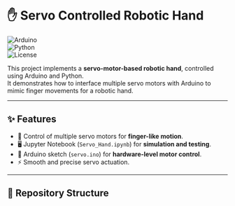 # ✋ Servo Controlled Robotic Hand  

![Arduino](https://img.shields.io/badge/Arduino-UNO-blue.svg)  
![Python](https://img.shields.io/badge/Python-Jupyter-orange.svg)  
![License](https://img.shields.io/badge/License-MIT-green.svg)  

This project implements a **servo-motor-based robotic hand**, controlled using Arduino and Python.  
It demonstrates how to interface multiple servo motors with Arduino to mimic finger movements for a robotic hand.  

---

## ✨ Features
- 🦾 Control of multiple servo motors for **finger-like motion**.  
- 🖥️ Jupyter Notebook (`Servo_Hand.ipynb`) for **simulation and testing**.  
- 🔌 Arduino sketch (`servo.ino`) for **hardware-level motor control**.  
- ⚡ Smooth and precise servo actuation.  

---

## 📂 Repository Structure
